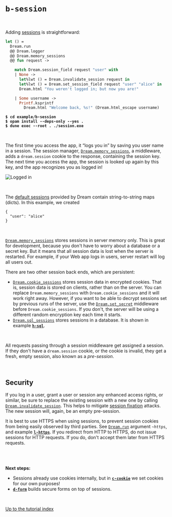 # `b-session`

<br>

Adding [sessions](https://aantron.github.io/dream/#sessions) is straightforward:

```ocaml
let () =
  Dream.run
  @@ Dream.logger
  @@ Dream.memory_sessions
  @@ fun request ->

    match Dream.session_field request "user" with
    | None ->
      let%lwt () = Dream.invalidate_session request in
      let%lwt () = Dream.set_session_field request "user" "alice" in
      Dream.html "You weren't logged in; but now you are!"

    | Some username ->
      Printf.ksprintf
        Dream.html "Welcome back, %s!" (Dream.html_escape username)
```

<pre><code><b>$ cd example/b-session</b>
<b>$ opam install --deps-only --yes .</b>
<b>$ dune exec --root . ./session.exe</b></code></pre>

<br>

The first time you access the app, it “logs you in” by saving you user name in
a session. The session manager,
[`Dream.memory_sessions`](https://aantron.github.io/dream/#val-memory_sessions),
a middleware, adds a `dream.session` cookie to the response, containing the
session key. The next time you access the app, the session is looked up again
by this key, and the app recognizes you as logged in!

![Logged in](https://raw.githubusercontent.com/aantron/dream/master/docs/asset/session.png)

<br>

The [default sessions](https://aantron.github.io/dream/#sessions) provided by
Dream contain string-to-string maps (dicts). In this example, we created

```
{
  "user": "alice"
}
```

<br>

[`Dream.memory_sessions`](https://aantron.github.io/dream/#val-memory_sessions)
stores sessions in server memory only. This is great for development, because
you don't have to worry about a database or a secret key. But it means that all
session data is lost when the server is restarted. For example, if your Web app
logs in users, server restart will log all users out.

There are two other session back ends, which are persistent:

- [`Dream.cookie_sessions`](https://aantron.github.io/dream/#val-cookie_sessions)
  stores session data in encrypted cookies. That is, session data is stored on
  clients, rather than on the server. You can replace `Dream.memory_sessions`
  with `Dream.cookie_sessions` and it will work right away. However, if you
  want to be able to decrypt sessions set by previous runs of the server, use
  the [`Dream.set_secret`](https://aantron.github.io/dream/#val-set_secret)
  middleware before `Dream.cookie_sessions`. If you don't, the server will be
  using a different random encryption key each time it starts.
- [`Dream.sql_sessions`](https://aantron.github.io/dream/#val-sql_sessions)
  stores sessions in a database. It is shown in example
  [**`h-sql`**](../h-sql#folders-and-files).

<br>

All requests passing through a session middleware get assigned a session. If
they don't have a `dream.session` cookie, or the cookie is invalid, they get a
fresh, empty session, also known as a *pre-session*.

<br>

## Security

If you log in a user, grant a user or session any enhanced access rights, or
similar, be sure to replace the existing session with a new one by calling
[`Dream.invalidate_session`](https://aantron.github.io/dream/#val-invalidate_session).
This helps to mitigate
[session fixation](https://en.wikipedia.org/wiki/Session_fixation) attacks. The
new session will, again, be an empty pre-session.

It is best to use HTTPS when using sessions, to prevent session cookies from
being easily observed by third parties. See
[`Dream.run`](https://aantron.github.io/dream/#val-run) argument `~https`, and
example [**`l-https`**](../l-https#folders-and-files). If you redirect from HTTP to HTTPS,
do not issue sessions for HTTP requests. If you do, don't accept them later
from HTTPS requests.

<br>
<br>

**Next steps:**

- Sessions already use cookies internally, but in
  [**`c-cookie`**](../c-cookie#folders-and-files) we set cookies for our own purposes!
- [**`d-form`**](../d-form#folders-and-files) builds secure forms on top of sessions.

<br>

[Up to the tutorial index](../#readme)
